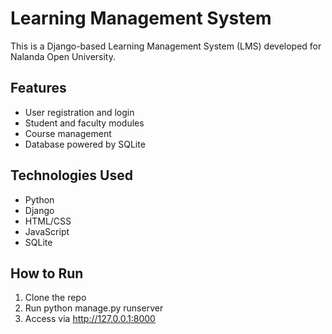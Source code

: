 # Learning Management System

This is a Django-based Learning Management System (LMS) developed for Nalanda Open University.

## Features
- User registration and login
- Student and faculty modules
- Course management
- Database powered by SQLite

## Technologies Used
- Python
- Django
- HTML/CSS
- JavaScript
- SQLite

## How to Run
1. Clone the repo
2. Run python manage.py runserver
3. Access via http://127.0.0.1:8000
